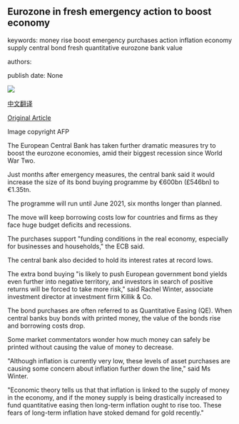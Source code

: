 ## Eurozone in fresh emergency action to boost economy

keywords: money rise boost emergency purchases action inflation economy supply central bond fresh quantitative eurozone bank value

authors: 

publish date: None

![](https://ichef.bbci.co.uk/news/1024/branded_news/11247/production/_112151207_mediaitem112151206.jpg)

[中文翻译](Eurozone%20in%20fresh%20emergency%20action%20to%20boost%20economy_zh.md)

[Original Article](https://www.bbc.com/news/business-52923661)

Image copyright AFP

The European Central Bank has taken further dramatic measures try to boost the eurozone economies, amid their biggest recession since World War Two.

Just months after emergency measures, the central bank said it would increase the size of its bond buying programme by €600bn (£546bn) to €1.35tn.

The programme will run until June 2021, six months longer than planned.

The move will keep borrowing costs low for countries and firms as they face huge budget deficits and recessions.

The purchases support "funding conditions in the real economy, especially for businesses and households," the ECB said.

The central bank also decided to hold its interest rates at record lows.

The extra bond buying "is likely to push European government bond yields even further into negative territory, and investors in search of positive returns will be forced to take more risk," said Rachel Winter, associate investment director at investment firm Killik & Co.

The bond purchases are often referred to as Quantitative Easing (QE). When central banks buy bonds with printed money, the value of the bonds rise and borrowing costs drop.

Some market commentators wonder how much money can safely be printed without causing the value of money to decrease.

"Although inflation is currently very low, these levels of asset purchases are causing some concern about inflation further down the line," said Ms Winter.

"Economic theory tells us that that inflation is linked to the supply of money in the economy, and if the money supply is being drastically increased to fund quantitative easing then long-term inflation ought to rise too. These fears of long-term inflation have stoked demand for gold recently."